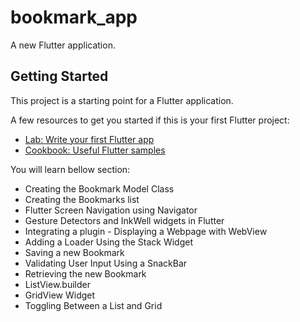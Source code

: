 # bookmark_app

A new Flutter application.

## Getting Started

This project is a starting point for a Flutter application.

A few resources to get you started if this is your first Flutter project:

- [Lab: Write your first Flutter app](https://flutter.dev/docs/get-started/codelab)
- [Cookbook: Useful Flutter samples](https://flutter.dev/docs/cookbook)

You will learn bellow section:
- Creating the Bookmark Model Class
- Creating the Bookmarks list
- Flutter Screen Navigation using Navigator
- Gesture Detectors and InkWell widgets in Flutter
- Integrating a plugin - Displaying a Webpage with WebView
- Adding a Loader Using the Stack Widget
- Saving a new Bookmark
- Validating User Input Using a SnackBar
- Retrieving the new Bookmark
- ListView.builder
- GridView Widget
- Toggling Between a List and Grid
